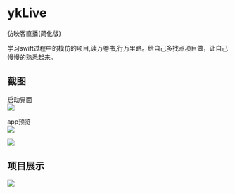 # ykLive
仿映客直播(简化版)

学习swift过程中的模仿的项目,读万卷书,行万里路。给自己多找点项目做，让自己慢慢的熟悉起来。


## 截图

启动界面   
![](https://image.xiaomo.info/swift/yk-luncher.png)

app预览    
![](https://image.xiaomo.info/swift/yk-1.png)

![](https://image.xiaomo.info/swift/yk-2.png)
## 项目展示
![](https://image.xiaomo.info/swift/yk.gif)